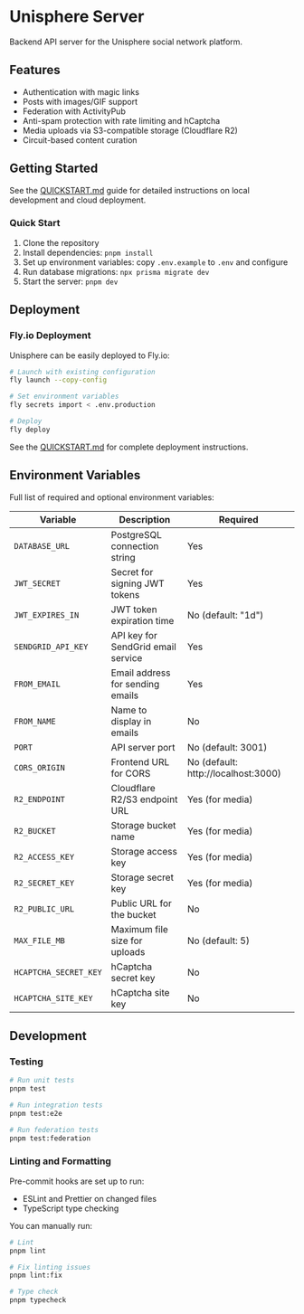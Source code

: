 # Unisphere Server

Backend API server for the Unisphere social network platform.

## Features

- Authentication with magic links
- Posts with images/GIF support
- Federation with ActivityPub
- Anti-spam protection with rate limiting and hCaptcha
- Media uploads via S3-compatible storage (Cloudflare R2)
- Circuit-based content curation

## Getting Started

See the [QUICKSTART.md](./QUICKSTART.md) guide for detailed instructions on local development and cloud deployment.

### Quick Start

1. Clone the repository
2. Install dependencies: `pnpm install`
3. Set up environment variables: copy `.env.example` to `.env` and configure
4. Run database migrations: `npx prisma migrate dev`
5. Start the server: `pnpm dev`

## Deployment

### Fly.io Deployment

Unisphere can be easily deployed to Fly.io:

```bash
# Launch with existing configuration
fly launch --copy-config

# Set environment variables
fly secrets import < .env.production 

# Deploy
fly deploy
```

See the [QUICKSTART.md](./QUICKSTART.md) for complete deployment instructions.

## Environment Variables

Full list of required and optional environment variables:

| Variable | Description | Required |
|----------|-------------|----------|
| `DATABASE_URL` | PostgreSQL connection string | Yes |
| `JWT_SECRET` | Secret for signing JWT tokens | Yes |
| `JWT_EXPIRES_IN` | JWT token expiration time | No (default: "1d") |
| `SENDGRID_API_KEY` | API key for SendGrid email service | Yes |
| `FROM_EMAIL` | Email address for sending emails | Yes |
| `FROM_NAME` | Name to display in emails | No |
| `PORT` | API server port | No (default: 3001) |
| `CORS_ORIGIN` | Frontend URL for CORS | No (default: http://localhost:3000) |
| `R2_ENDPOINT` | Cloudflare R2/S3 endpoint URL | Yes (for media) |
| `R2_BUCKET` | Storage bucket name | Yes (for media) |
| `R2_ACCESS_KEY` | Storage access key | Yes (for media) |
| `R2_SECRET_KEY` | Storage secret key | Yes (for media) |
| `R2_PUBLIC_URL` | Public URL for the bucket | No |
| `MAX_FILE_MB` | Maximum file size for uploads | No (default: 5) |
| `HCAPTCHA_SECRET_KEY` | hCaptcha secret key | No |
| `HCAPTCHA_SITE_KEY` | hCaptcha site key | No |

## Development

### Testing

```bash
# Run unit tests
pnpm test

# Run integration tests
pnpm test:e2e

# Run federation tests
pnpm test:federation
```

### Linting and Formatting

Pre-commit hooks are set up to run:
- ESLint and Prettier on changed files
- TypeScript type checking

You can manually run:

```bash
# Lint
pnpm lint

# Fix linting issues
pnpm lint:fix

# Type check
pnpm typecheck
``` 